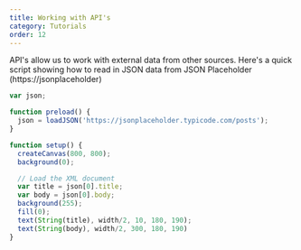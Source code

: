 ```yaml
---
title: Working with API's
category: Tutorials
order: 12
---
```


<p>API's allow us to work with external data from other sources. Here's a quick script showing how to read in JSON data from JSON Placeholder (https://jsonplaceholder) </p>

<script src="{{ "/scripts/p5.min.js" | prepend: site.baseurl }}"></script>

```js 
var json;

function preload() {
  json = loadJSON('https://jsonplaceholder.typicode.com/posts');
}

function setup() {
  createCanvas(800, 800);
  background(0);

  // Load the XML document
  var title = json[0].title;
  var body = json[0].body;
  background(255);
  fill(0);
  text(String(title), width/2, 10, 180, 190);
  text(String(body), width/2, 300, 180, 190)
}
```

<script>
var json;

function preload() {
  json = loadJSON('https://jsonplaceholder.typicode.com/posts');
}

function setup() {
  createCanvas(800, 800);
  background(0);

  // Load the XML document
  var title = json[0].title;
  var body = json[0].body;
  background(255);
  fill(0);
  text(String(title), width/2, 10, 180, 190);
  text(String(body), width/2, 300, 180, 190);
}
</script>